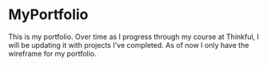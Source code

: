 # MyPortfolio
This is my portfolio. Over time as I progress through my course at Thinkful, I will be updating it with projects I've completed.
As of now I only have the wireframe for my portfolio.
